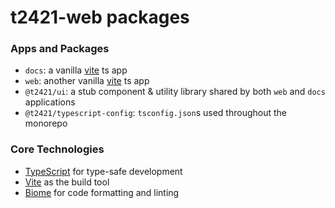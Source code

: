 # t2421-web packages

### Apps and Packages

- `docs`: a vanilla [vite](https://vitejs.dev) ts app
- `web`: another vanilla [vite](https://vitejs.dev) ts app
- `@t2421/ui`: a stub component & utility library shared by both `web` and `docs` applications
- `@t2421/typescript-config`: `tsconfig.json`s used throughout the monorepo

### Core Technologies

- [TypeScript](https://www.typescriptlang.org/) for type-safe development
- [Vite](https://vitejs.dev) as the build tool
- [Biome](https://biomejs.dev/) for code formatting and linting
